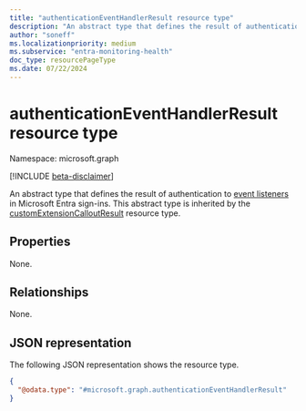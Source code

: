 ```yaml
---
title: "authenticationEventHandlerResult resource type"
description: "An abstract type that defines the result of authentication to event listeners in Microsoft Entra sign-ins."
author: "soneff"
ms.localizationpriority: medium
ms.subservice: "entra-monitoring-health"
doc_type: resourcePageType
ms.date: 07/22/2024
---
```


# authenticationEventHandlerResult resource type

Namespace: microsoft.graph

[!INCLUDE [beta-disclaimer](../../includes/beta-disclaimer.md)]

An abstract type that defines the result of authentication to [event listeners](authenticationeventlistener.md) in Microsoft Entra sign-ins. This abstract type is inherited by the [customExtensionCalloutResult](../resources/customextensioncalloutresult.md) resource type.

## Properties
None.

## Relationships
None.

## JSON representation
The following JSON representation shows the resource type.
<!-- {
  "blockType": "resource",
  "@odata.type": "microsoft.graph.authenticationEventHandlerResult"
}
-->
``` json
{
  "@odata.type": "#microsoft.graph.authenticationEventHandlerResult"
}
```
